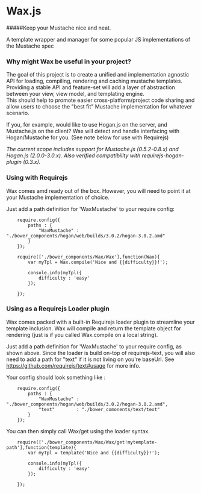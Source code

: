 Wax.js 
===
#####Keep your Mustache nice and neat.

A template wrapper and manager for some popular JS implementations of the Mustache spec

### Why might Wax be useful in your project?
The goal of this project is to create a unified and implementation agnostic API for loading, compiling, rendering and caching mustache templates.  Providing a stable API and feature-set will add a layer of abstraction between your view, view model, and templating engine.  
This should help to promote easier cross-platform/project code sharing and allow users to choose the "best fit" Mustache implementation for whatever scenario. 

If you, for example, would like to use Hogan.js on the server, and Mustache.js on the client?   Wax will detect and handle interfacing with Hogan/Mustache for you. (See note below for use with Requirejs)




_The current scope includes support for Mustache.js (0.5.2-0.8.x) and Hogan.js (2.0.0-3.0.x).  Also verified compatibility with requirejs-hogan-plugin (0.3.x)._

### Using with Requirejs
Wax comes amd ready out of the box.  However, you will need to point it at your Mustache implementation of choice.

Just add a path definition for 'WaxMustache' to your require config:

```
	require.config({
		paths : {
			"WaxMustache" : "./bower_components/hogan/web/builds/3.0.2/hogan-3.0.2.amd"
		}
	});

	require(['./bower_components/Wax/Wax'],function(Wax){
		var myTpl = Wax.compile('Nice and {{difficulty}}!');

		console.info(myTpl({
			difficulty : 'easy'
		});

	});
```
### Using as a Requirejs Loader plugin
Wax comes packed with a built-in Requirejs loader plugin to streamline your template inclusion.  Wax will compile and return the template object for rendering (just is if you called Wax.compile on a local string).

Just add a path definition for 'WaxMustache' to your require config, as shown above.  Since the loader is build on-top of requirejs-text, you will also need to add a path for "text" if it is not living on you're baseUrl.  See https://github.com/requirejs/text#usage for more info.

Your config should look something like : 

```
	require.config({
		paths : {
			"WaxMustache" : "./bower_components/hogan/web/builds/3.0.2/hogan-3.0.2.amd",
			"text" 		  : "./bower_comonents/text/text"
		}
	});
```
You can then simply call Wax/get using the loader syntax.

```
	require(['./bower_components/Wax/Wax/get!mytemplate-path'],function(template){
		var myTpl = template('Nice and {{difficulty}}!');

		console.info(myTpl({
			difficulty : 'easy'
		});

	});
```


